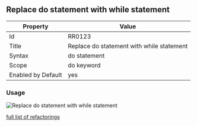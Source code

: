 ## Replace do statement with while statement

Property | Value
--- | --- 
Id | RR0123
Title | Replace do statement with while statement
Syntax | do statement
Scope | do keyword
Enabled by Default | yes

### Usage

![Replace do statement with while statement](../../images/refactorings/ReplaceDoWithWhile.png)

[full list of refactorings](Refactorings.md)
